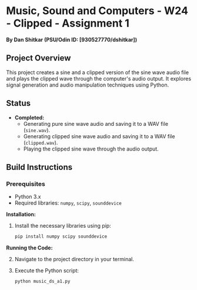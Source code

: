 # Music, Sound and Computers - W24 - Clipped - Assignment 1

**By Dan Shitkar (PSU/Odin ID: [930527770/dshitkar])**

## Project Overview

This project creates a sine and a clipped version of the sine wave audio file and plays the clipped wave through the computer's audio output. It explores signal generation and audio manipulation techniques using Python.

## Status

- **Completed:**
  - Generating pure sine wave audio and saving it to a WAV file (`sine.wav`).
  - Generating clipped sine wave audio and saving it to a WAV file (`clipped.wav`).
  - Playing the clipped sine wave through the audio output.

## Build Instructions

### Prerequisites

- Python 3.x
- Required libraries: `numpy`, `scipy`, `sounddevice`

**Installation:**

1. Install the necessary libraries using pip:

   ```bash
   pip install numpy scipy sounddevice
   ```

**Running the Code:**

2. Navigate to the project directory in your terminal.

3. Execute the Python script:

   ```bash
   python music_ds_a1.py
   ```
